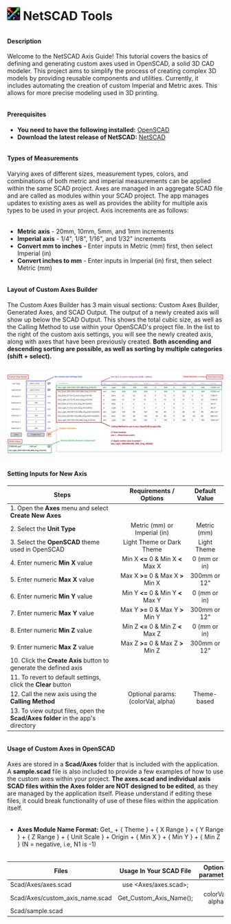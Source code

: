 # <img src="https://github.com/ogmarveler/NetSCAD/blob/25f80b909ac1837b3adb92b88e1d9d3ce63d0e2c/NetScad.UI/NetScad.UI/Assets/Images/logo-netscad.png" alt="NetSCAD logo" height="30" width="30"> NetSCAD Tools
###### 
#### Description
Welcome to the NetSCAD Axis Guide! This tutorial covers the basics of defining and generating custom axes used in OpenSCAD, a solid 3D CAD modeler. This project aims to simplify the process of creating complex 3D models by providing reusable components and utilities. Currently, it includes automating the creation of custom Imperial and Metric axes. This allows for more precise modeling used in 3D printing.
###### 
#### Prerequisites
* **You need to have the following installed:** [OpenSCAD](https://openscad.org/downloads.html)
* **Download the latest release of NetSCAD:** [NetSCAD](https://github.com/ogmarveler/NetSCAD/releases/tag/netscad_01_1)
###### 
#### Types of Measurements
Varying axes of different sizes, measurement types, colors, and combinations of both metric and imperial measurements can be applied within the same SCAD project. Axes are managed in an aggregate SCAD file and are called as modules within your SCAD project. The app manages updates to existing axes as well as provides the ability for multiple axis types to be used in your project. Axis increments are as follows:
###### 
* **Metric axis** - 20mm, 10mm, 5mm, and 1mm increments
* **Imperial axis** - 1/4", 1/8", 1/16", and 1/32" increments
* **Convert mm to inches** - Enter inputs in Metric (mm) first, then select Imperial (in)
* **Convert inches to mm** - Enter inputs in Imperial (in) first, then select Metric (mm)
###### 
#### Layout of Custom Axes Builder
The Custom Axes Builder has 3 main visual sections: Custom Axes Builder, Generated Axes, and SCAD Output. The output of a newly created axis will show up below the SCAD Output. This shows the total cubic size, as well as the Calling Method to use within your OpenSCAD's project file. In the list to the right of the custom axis settings, you will see the newly created axis, along with axes that have been previously created. **Both ascending and descending sorting are possible, as well as sorting by multiple categories (shift + select).**
###### 
![AxesUsageGuide](https://github.com/ogmarveler/NetSCAD/blob/25f80b909ac1837b3adb92b88e1d9d3ce63d0e2c/NetScad.UI/NetScad.UI/Assets/Images/axesUsageGuide.png)
###### 
#### Setting Inputs for New Axis
| Steps                                                                         | Requirements / Options                  | Default Value |
| ----------------------------------------------------------------------------- |:---------------------------------------:|:-------------:|
| 1. Open the **Axes** menu and select **Create New Axes**                      |                                         |               |
| 2. Select the **Unit Type**                                                   | Metric (mm) or Imperial (in)            | Metric (mm)   |
| 3. Select the **OpenSCAD** theme used in OpenSCAD                             | Light Theme or Dark Theme               | Light Theme   |
| 4. Enter numeric **Min X** value                                              | Min X **<=** 0 & Min X **<** Max X    | 0 (mm or in)  |
| 5. Enter numeric **Max X** value                                              | Max X **>=** 0 & Max X **>** Min X    | 300mm or 12"  |
| 6. Enter numeric **Min Y** value                                              | Min Y **<=** 0 & Min Y **<** Max Y    | 0 (mm or in)  |
| 7. Enter numeric **Max Y** value                                              | Max Y **>=** 0 & Max Y **>** Min Y    | 300mm or 12"  |
| 8. Enter numeric **Min Z** value                                              | Min Z **<=** 0 & Min Z **<** Max Z    | 0 (mm or in)  |
| 9. Enter numeric **Max Z** value                                              | Max Z **>=** 0 & Max Z **>** Min Z    | 300mm or 12"  |
| 10. Click the **Create Axis** button to generate the defined axis             |                                         |               |
| 11. To revert to default settings, click the **Clear** button                 |                                         |               |
| 12. Call the new axis using the **Calling Method**                            | Optional params: (colorVal, alpha)      | Theme-based   |
| 13. To view output files, open the **Scad/Axes folder** in the app's directory|                                         |               |
###### 
#### Usage of Custom Axes in OpenSCAD
Axes are stored in a **Scad/Axes** folder that is included with the application. A **sample.scad** file is also included to provide a few examples of how to use the custom axes within your project. **The axes.scad and individual axis SCAD files within the Axes folder are NOT designed to be edited**, as they are managed by the application itself. Please understand if editing these files, it could break functionality of use of these files within the application itself.
###### 
* **Axes Module Name Format:** Get_ + { Theme } + { X Range } +  { Y Range } +  { Z Range } + { Unit Scale } + Origin + { Min X } + { Min Y } + { Min Z } (N = negative, i.e, N1 is -1)
###### 
| Files                           | Usage In Your SCAD File | Optional parameters |
| ------------------------------- |:-----------------------:|:-------------------:|
| Scad/Axes/axes.scad             | use <Axes/axes.scad>;   |                     |
| Scad/Axes/custom_axis_name.scad | Get_Custom_Axis_Name(); | colorVal, alpha     |
| Scad/sample.scad                |                         |                     |
